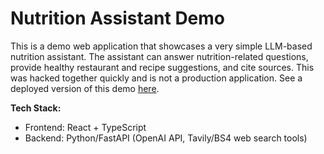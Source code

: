 # Nutrition Assistant Demo

This is a demo web application that showcases a very simple LLM-based nutrition assistant. The assistant can answer nutrition-related questions, provide healthy restaurant and recipe suggestions, and cite sources. This was hacked together quickly and is not a production application. See a deployed version of this demo [here](https://frontend-production-3e5c.up.railway.app/).

**Tech Stack:**
- Frontend: React + TypeScript
- Backend: Python/FastAPI (OpenAI API, Tavily/BS4 web search tools)
